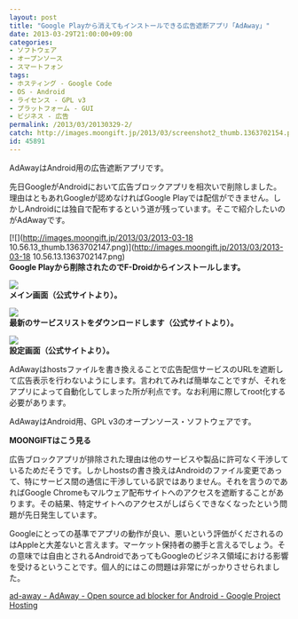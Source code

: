 ```yaml
---
layout: post
title: "Google Playから消えてもインストールできる広告遮断アプリ「AdAway」"
date: 2013-03-29T21:00:00+09:00
categories:
- ソフトウェア
- オープンソース
- スマートフォン
tags: 
- ホスティング - Google Code
- OS - Android
- ライセンス - GPL v3
- プラットフォーム - GUI
- ビジネス - 広告
permalink: /2013/03/20130329-2/
catch: http://images.moongift.jp/2013/03/screenshot2_thumb.1363702154.png
id: 45891
---
```

AdAwayはAndroid用の広告遮断アプリです。

  
  

先日GoogleがAndroidにおいて広告ブロックアプリを相次いで削除しました。理由はともあれGoogleが認めなければGoogle Playでは配信ができません。しかしAndroidには独自で配布するという道が残っています。そこで紹介したいのがAdAwayです。

  

[![](http://images.moongift.jp/2013/03/2013-03-18 10.56.13_thumb.1363702147.png)](http://images.moongift.jp/2013/03/2013-03-18 10.56.13.1363702147.png)  
**Google Playから削除されたのでF-Droidからインストールします。**

  

[![](http://images.moongift.jp/2013/03/screenshot1_thumb.1363702151.png)](http://images.moongift.jp/2013/03/screenshot1.1363702151.png)  
**メイン画面（公式サイトより）。**

  

[![](http://images.moongift.jp/2013/03/screenshot2_thumb.1363702154.png)](http://images.moongift.jp/2013/03/screenshot2.1363702154.png)  
**最新のサービスリストをダウンロードします（公式サイトより）。**

  

[![](http://images.moongift.jp/2013/03/screenshot3_thumb.1363702158.png)](http://images.moongift.jp/2013/03/screenshot3.1363702158.png)  
**設定画面（公式サイトより）。**

  

AdAwayはhostsファイルを書き換えることで広告配信サービスのURLを遮断して広告表示を行わないようにします。言われてみれば簡単なことですが、それをアプリによって自動化してしまった所が利点です。なお利用に際してroot化する必要があります。

  

AdAwayはAndroid用、GPL v3のオープンソース・ソフトウェアです。

  
  
  

**MOONGIFTはこう見る**

  

広告ブロックアプリが排除された理由は他のサービスや製品に許可なく干渉しているためだそうです。しかしhostsの書き換えはAndroidのファイル変更であって、特にサービス間の通信に干渉している訳ではありません。それを言うのであればGoogle Chromeもマルウェア配布サイトへのアクセスを遮断することがあります。その結果、特定サイトへのアクセスがしばらくできなくなったという問題が先日発生しています。

  

Googleにとっての基準でアプリの動作が良い、悪いという評価がくだされるのはAppleと大差ないと言えます。マーケット保持者の勝手と言えるでしょう。その意味では自由とされるAndroidであってもGoogleのビジネス領域における影響を受けるということです。個人的にはこの問題は非常にがっかりさせられました。

  
  

[ad-away - AdAway - Open source ad blocker for Android - Google Project Hosting](https://code.google.com/p/ad-away/)

